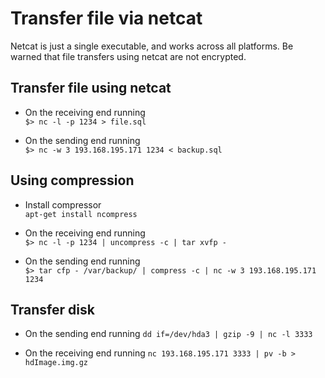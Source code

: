 # Transfer file via netcat
Netcat is just a single executable, and works across all platforms.
Be warned that file transfers using netcat are not encrypted.

## Transfer file using netcat
- On the receiving end running\
`$> nc -l -p 1234 > file.sql`

- On the sending end running\
`$> nc -w 3 193.168.195.171 1234 < backup.sql`


## Using compression
- Install compressor\
`apt-get install ncompress`

- On the receiving end running\
`$> nc -l -p 1234 | uncompress -c | tar xvfp -`

- On the sending end running\
`$> tar cfp - /var/backup/ | compress -c | nc -w 3 193.168.195.171 1234`


## Transfer disk
- On the sending end running
`dd if=/dev/hda3 | gzip -9 | nc -l 3333`

- On the receiving end running
`nc 193.168.195.171 3333 | pv -b > hdImage.img.gz`